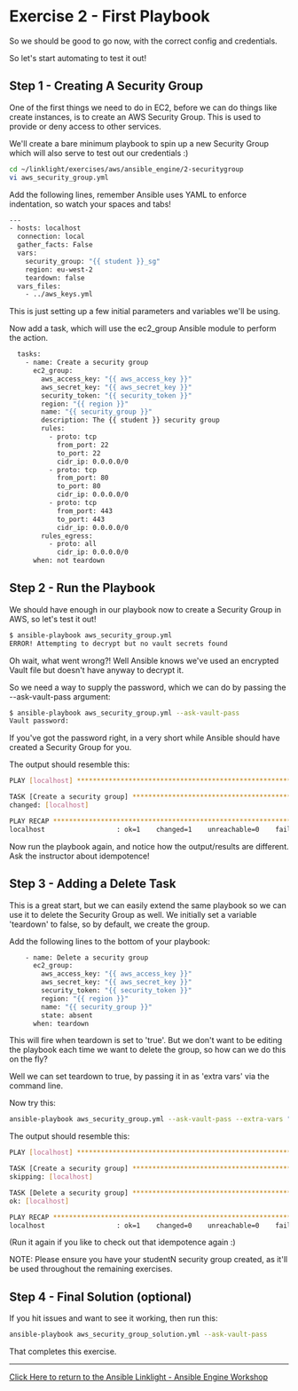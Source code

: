 # Exercise 2 - First Playbook

So we should be good to go now, with the correct config and credentials.

So let's start automating to test it out!

## Step 1 - Creating A Security Group

One of the first things we need to do in EC2, before we can do things like create instances, is to create an AWS Security Group. This is used to provide or deny access to other services.

We'll create a bare minimum playbook to spin up a new Security Group which will also serve to test out our credentials :)

```bash
cd ~/linklight/exercises/aws/ansible_engine/2-securitygroup
vi aws_security_group.yml
```

Add the following lines, remember Ansible uses YAML to enforce indentation, so watch your spaces and tabs!

```bash
---
- hosts: localhost
  connection: local
  gather_facts: False
  vars:
    security_group: "{{ student }}_sg"
    region: eu-west-2
    teardown: false
  vars_files:
    - ../aws_keys.yml
```

This is just setting up a few initial parameters and variables we'll be using.

Now add a task, which will use the ec2_group Ansible module to perform the action.

```bash
  tasks:
    - name: Create a security group
      ec2_group:
        aws_access_key: "{{ aws_access_key }}"
        aws_secret_key: "{{ aws_secret_key }}"
        security_token: "{{ security_token }}"
        region: "{{ region }}"
        name: "{{ security_group }}"
        description: The {{ student }} security group
        rules:
          - proto: tcp
            from_port: 22
            to_port: 22
            cidr_ip: 0.0.0.0/0
          - proto: tcp
            from_port: 80
            to_port: 80
            cidr_ip: 0.0.0.0/0
          - proto: tcp
            from_port: 443
            to_port: 443
            cidr_ip: 0.0.0.0/0
        rules_egress:
          - proto: all
            cidr_ip: 0.0.0.0/0
      when: not teardown

```

## Step 2 - Run the Playbook

We should have enough in our playbook now to create a Security Group in AWS, so let's test it out!

```bash
$ ansible-playbook aws_security_group.yml
ERROR! Attempting to decrypt but no vault secrets found
```

Oh wait, what went wrong?! Well Ansible knows we've used an encrypted Vault file but doesn't have anyway to decrypt it.

So we need a way to supply the password, which we can do by passing the --ask-vault-pass argument:

```bash
$ ansible-playbook aws_security_group.yml --ask-vault-pass
Vault password:
```

If you've got the password right, in a very short while Ansible should have created a Security Group for you.

The output should resemble this:

```bash
PLAY [localhost] *************************************************************************************************************

TASK [Create a security group] ***********************************************************************************************
changed: [localhost]

PLAY RECAP *******************************************************************************************************************
localhost                  : ok=1    changed=1    unreachable=0    failed=0
```

Now run the playbook again, and notice how the output/results are different. Ask the instructor about idempotence!

## Step 3 - Adding a Delete Task

This is a great start, but we can easily extend the same playbook so we can use it to delete the Security Group as well.
We initially set a variable 'teardown' to false, so by default, we create the group. 

Add the following lines to the bottom of your playbook:

```bash
    - name: Delete a security group
      ec2_group:
        aws_access_key: "{{ aws_access_key }}"
        aws_secret_key: "{{ aws_secret_key }}"
        security_token: "{{ security_token }}"
        region: "{{ region }}"
        name: "{{ security_group }}"
        state: absent
      when: teardown
```

This will fire when teardown is set to 'true'. But we don't want to be editing the playbook each time we want to delete the group, so how can we do this on the fly?

Well we can set teardown to true, by passing it in as 'extra vars' via the command line.

Now try this:

```bash
ansible-playbook aws_security_group.yml --ask-vault-pass --extra-vars "teardown=true"
```

The output should resemble this:

```bash
PLAY [localhost] *************************************************************************************************************

TASK [Create a security group] ***********************************************************************************************
skipping: [localhost]

TASK [Delete a security group] ***********************************************************************************************
ok: [localhost]

PLAY RECAP *******************************************************************************************************************
localhost                  : ok=1    changed=0    unreachable=0    failed=0

```

(Run it again if you like to check out that idempotence again :)

NOTE: Please ensure you have your studentN security group created, as it'll be used throughout the remaining exercises.

## Step 4 - Final Solution (optional)

If you hit issues and want to see it working, then run this:
```bash
ansible-playbook aws_security_group_solution.yml --ask-vault-pass
```

That completes this exercise.

---

[Click Here to return to the Ansible Linklight - Ansible Engine Workshop](../../README.md)

